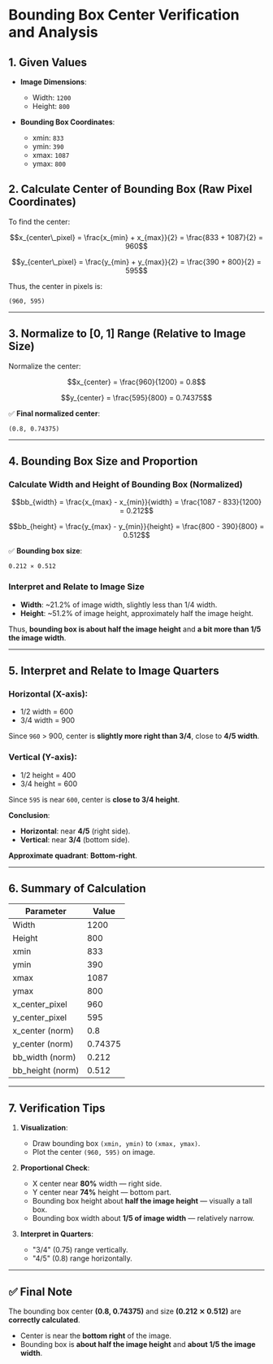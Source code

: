 # Bounding Box Center Verification and Analysis

## 1. **Given Values**

- **Image Dimensions**:
  - Width: `1200`
  - Height: `800`

- **Bounding Box Coordinates**:
  - xmin: `833`
  - ymin: `390`
  - xmax: `1087`
  - ymax: `800`

## 2. **Calculate Center of Bounding Box (Raw Pixel Coordinates)**

To find the center:

```math
x_{center\_pixel} = \frac{x_{min} + x_{max}}{2} = \frac{833 + 1087}{2} = 960
```

```math
y_{center\_pixel} = \frac{y_{min} + y_{max}}{2} = \frac{390 + 800}{2} = 595
```

Thus, the center in pixels is:

```
(960, 595)
```

---

## 3. **Normalize to [0, 1] Range (Relative to Image Size)**

Normalize the center:

```math
x_{center} = \frac{960}{1200} = 0.8
```

```math
y_{center} = \frac{595}{800} = 0.74375
```

✅ **Final normalized center**:

```
(0.8, 0.74375)
```

---

## 4. **Bounding Box Size and Proportion**

### Calculate Width and Height of Bounding Box (Normalized)

```math
bb_{width} = \frac{x_{max} - x_{min}}{width} = \frac{1087 - 833}{1200} = 0.212
```

```math
bb_{height} = \frac{y_{max} - y_{min}}{height} = \frac{800 - 390}{800} = 0.512
```

✅ **Bounding box size**:

```
0.212 ⨯ 0.512
```

### **Interpret and Relate to Image Size**

- **Width**: ~21.2% of image width, slightly less than 1/4 width.
- **Height**: ~51.2% of image height, approximately half the image height.

Thus, **bounding box is about half the image height** and **a bit more than 1/5 the image width**.

---

## 5. **Interpret and Relate to Image Quarters**

### Horizontal (X-axis):
- 1/2 width = 600
- 3/4 width = 900

Since `960` > 900, center is **slightly more right than 3/4**, close to **4/5 width**.

### Vertical (Y-axis):
- 1/2 height = 400
- 3/4 height = 600

Since `595` is near `600`, center is **close to 3/4 height**.

**Conclusion**:
- **Horizontal**: near **4/5** (right side).
- **Vertical**: near **3/4** (bottom side).

**Approximate quadrant**: **Bottom-right**.

---

## 6. **Summary of Calculation**

| Parameter        | Value        |
|------------------|--------------|
| Width            | 1200         |
| Height           | 800          |
| xmin             | 833          |
| ymin             | 390          |
| xmax             | 1087         |
| ymax             | 800          |
| x_center_pixel   | 960          |
| y_center_pixel   | 595          |
| x_center (norm)  | 0.8          |
| y_center (norm)  | 0.74375      |
| bb_width (norm)  | 0.212        |
| bb_height (norm) | 0.512        |

---

## 7. **Verification Tips**

1. **Visualization**:
    - Draw bounding box `(xmin, ymin)` to `(xmax, ymax)`.
    - Plot the center `(960, 595)` on image.

2. **Proportional Check**:
    - X center near **80%** width — right side.
    - Y center near **74%** height — bottom part.
    - Bounding box height about **half the image height** — visually a tall box.
    - Bounding box width about **1/5 of image width** — relatively narrow.

3. **Interpret in Quarters**:
    - "3/4" (0.75) range vertically.
    - "4/5" (0.8) range horizontally.

---

## ✅ **Final Note**

The bounding box center **(0.8, 0.74375)** and size **(0.212 ⨯ 0.512)** are **correctly calculated**.

- Center is near the **bottom right** of the image.
- Bounding box is **about half the image height** and **about 1/5 the image width**.